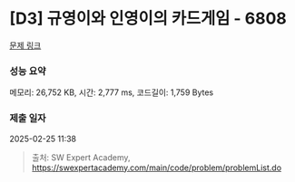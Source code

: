 # [D3] 규영이와 인영이의 카드게임 - 6808 

[문제 링크](https://swexpertacademy.com/main/code/problem/problemDetail.do?contestProbId=AWgv9va6HnkDFAW0) 

### 성능 요약

메모리: 26,752 KB, 시간: 2,777 ms, 코드길이: 1,759 Bytes

### 제출 일자

2025-02-25 11:38



> 출처: SW Expert Academy, https://swexpertacademy.com/main/code/problem/problemList.do